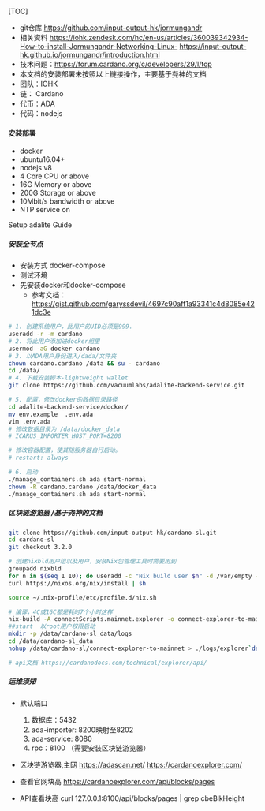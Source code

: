 [TOC]
- git仓库
https://github.com/input-output-hk/jormungandr
- 相关资料
https://iohk.zendesk.com/hc/en-us/articles/360039342934-How-to-install-Jormungandr-Networking-Linux-
https://input-output-hk.github.io/jormungandr/introduction.html
- 技术问题：https://forum.cardano.org/c/developers/29/l/top
- 本文档的安装部署未按照以上链接操作，主要基于尧神的文档
- 团队：IOHK
- 链： Cardano
- 代币：ADA
- 代码：nodejs

#### 安装部署
- docker
- ubuntu16.04+
- nodejs v8
- 4 Core CPU or above
- 16G Memory or above
- 200G Storage or above
- 10Mbit/s bandwidth or above
- NTP service on

Setup adalite Guide
##### 安装全节点
- 安装方式 docker-compose
- 测试环境
- 先安装docker和docker-compose 
  - 参考文档： https://gist.github.com/garyssdevil/4697c90aff1a93341c4d8085e421dc3e
```bash
# 1. 创建系统用户，此用户的UID必须是999.
useradd -r -m cardano
# 2. 将此用户添加进docker组里
usermod -aG docker cardano
# 3. 以ADA用户身份进入/dada/文件夹
chown cardano.cardano /data && su - cardano
cd /data/
# 4. 下载安装脚本-lightweight wallet
git clone https://github.com/vacuumlabs/adalite-backend-service.git

# 5. 配置，修改docker的数据目录路径
cd adalite-backend-service/docker/
mv env.example	.env.ada
vim .env.ada 
# 修改数据目录为 /data/docker_data
# ICARUS_IMPORTER_HOST_PORT=8200

# 修改容器配置，使其随服务器自行启动。
# restart: always

# 6. 启动
./manage_containers.sh ada start-normal
chown -R cardano.cardano /data/docker_data
./manage_containers.sh ada start-normal
```

##### 区块链游览器 /基于尧神的文档
```bash
git clone https://github.com/input-output-hk/cardano-sl.git
cd cardano-sl
git checkout 3.2.0 

# 创建nixbld用户组以及用户，安装Nix包管理工具时需要用到 
groupadd nixbld 
for n in $(seq 1 10); do useradd -c "Nix build user $n" -d /var/empty -g nixbld -G nixbld -M -N -r -s "$(which nologin)" nixbld$n; done
curl https://nixos.org/nix/install | sh

source ~/.nix-profile/etc/profile.d/nix.sh

# 编译，4C或16C都是耗时7个小时这样
nix-build -A connectScripts.mainnet.explorer -o connect-explorer-to-mainnet
##start  以root用户权限启动
mkdir -p /data/cardano-sl_data/logs
cd /data/cardano-sl_data
nohup /data/cardano-sl/connect-explorer-to-mainnet > ./logs/explorer`date '+%Y%m%d%H%M%S'`.log 2>&1 &

# api文档 https://cardanodocs.com/technical/explorer/api/

```

##### 运维须知
- 默认端口
  1. 数据库：5432
  2. ada-importer: 8200映射至8202
  3. ada-service: 8080
  4. rpc：8100 （需要安装区块链游览器）
- 区块链游览器,主网
https://adascan.net/
https://cardanoexplorer.com/
- 查看官网块高
https://cardanoexplorer.com/api/blocks/pages

- API查看块高
curl  127.0.0.1:8100/api/blocks/pages | grep cbeBlkHeight


